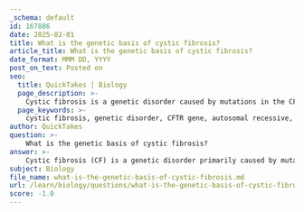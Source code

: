 ```yaml
---
_schema: default
id: 167886
date: 2025-02-01
title: What is the genetic basis of cystic fibrosis?
article_title: What is the genetic basis of cystic fibrosis?
date_format: MMM DD, YYYY
post_on_text: Posted on
seo:
  title: QuickTakes | Biology
  page_description: >-
    Cystic fibrosis is a genetic disorder caused by mutations in the CFTR gene, characterized by autosomal recessive inheritance, leading to respiratory and digestive complications.
  page_keywords: >-
    cystic fibrosis, genetic disorder, CFTR gene, autosomal recessive, phenylalanine, F508del mutation, chloride ion transport, saline transport, mucus accumulation, respiratory issues, digestive issues, gene therapy, targeted therapies, CFTR modulators, molecular mechanisms, genetic mutations, hereditary health conditions
author: QuickTakes
question: >-
    What is the genetic basis of cystic fibrosis?
answer: >-
    Cystic fibrosis (CF) is a genetic disorder primarily caused by mutations in the CFTR gene, which encodes the cystic fibrosis transmembrane conductance regulator protein. This protein is essential for the regulation of salt and water transport across epithelial cell membranes. The most common mutation associated with cystic fibrosis is the deletion of three nucleotides that results in the loss of the amino acid phenylalanine at position 508 (F508del). This mutation leads to the production of a misfolded protein that is degraded before it can reach the cell surface, resulting in impaired chloride ion transport.\n\nThe genetic basis of cystic fibrosis is characterized by its inheritance pattern, which is autosomal recessive. This means that an individual must inherit two copies of the mutated CFTR gene (one from each parent) to manifest the disease. Carriers, who possess only one mutated copy, typically do not show symptoms of the disorder.\n\nCystic fibrosis is more prevalent in individuals of Caucasian descent, particularly those of Northern European origin, where the carrier frequency is approximately 1 in 25. The disease can lead to severe respiratory and digestive issues due to the accumulation of thick, sticky mucus in the lungs and pancreas, which can cause chronic infections and malabsorption of nutrients.\n\nResearch into cystic fibrosis has also highlighted the importance of understanding the molecular mechanisms underlying the disease, which can inform the development of targeted therapies. For instance, medications such as CFTR modulators aim to correct the function of the defective protein, improving the quality of life for affected individuals.\n\nIn summary, the genetic basis of cystic fibrosis lies in mutations of the CFTR gene, with an autosomal recessive inheritance pattern, leading to significant health challenges primarily affecting the respiratory and digestive systems.
subject: Biology
file_name: what-is-the-genetic-basis-of-cystic-fibrosis.md
url: /learn/biology/questions/what-is-the-genetic-basis-of-cystic-fibrosis
score: -1.0
---
```


&nbsp;